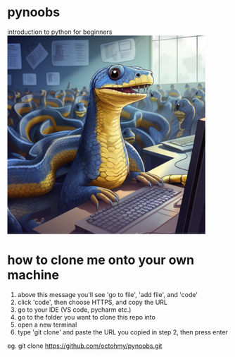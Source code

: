 # pynoobs
introduction to python for beginners \
<img src="/logo.png" alt="alt text" width="450" height="450">

# how to clone me onto your own machine
1. above this message you'll see 'go to file', 'add file', and 'code'
2. click 'code', then choose HTTPS, and copy the URL
3. go to your IDE (VS code, pycharm etc.)
4. go to the folder you want to clone this repo into
5. open a new terminal
6. type 'git clone' and paste the URL you copied in step 2, then press enter

eg. git clone https://github.com/octohmy/pynoobs.git 

